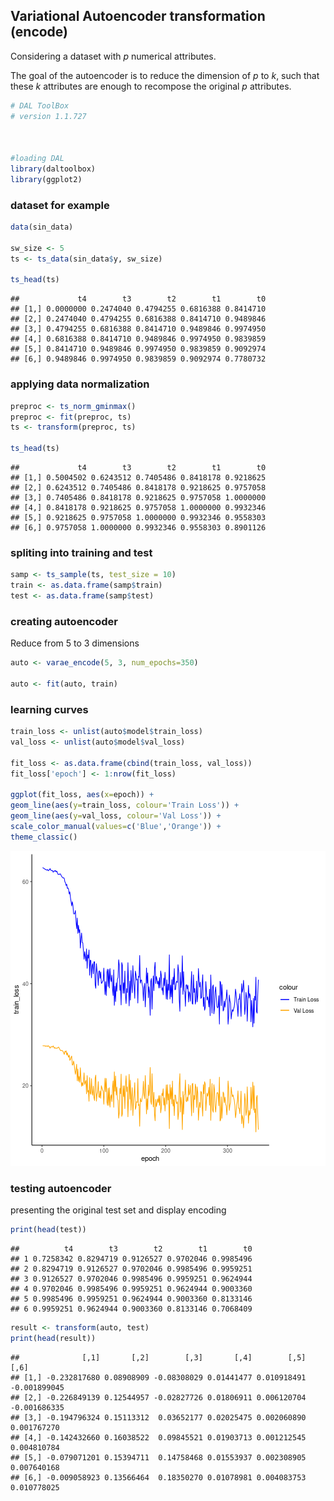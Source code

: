 ## Variational Autoencoder transformation (encode)

Considering a dataset with $p$ numerical attributes. 

The goal of the autoencoder is to reduce the dimension of $p$ to $k$, such that these $k$ attributes are enough to recompose the original $p$ attributes. 


```r
# DAL ToolBox
# version 1.1.727



#loading DAL
library(daltoolbox)
library(ggplot2)
```

### dataset for example 


```r
data(sin_data)

sw_size <- 5
ts <- ts_data(sin_data$y, sw_size)

ts_head(ts)
```

```
##             t4        t3        t2        t1        t0
## [1,] 0.0000000 0.2474040 0.4794255 0.6816388 0.8414710
## [2,] 0.2474040 0.4794255 0.6816388 0.8414710 0.9489846
## [3,] 0.4794255 0.6816388 0.8414710 0.9489846 0.9974950
## [4,] 0.6816388 0.8414710 0.9489846 0.9974950 0.9839859
## [5,] 0.8414710 0.9489846 0.9974950 0.9839859 0.9092974
## [6,] 0.9489846 0.9974950 0.9839859 0.9092974 0.7780732
```

### applying data normalization


```r
preproc <- ts_norm_gminmax()
preproc <- fit(preproc, ts)
ts <- transform(preproc, ts)

ts_head(ts)
```

```
##             t4        t3        t2        t1        t0
## [1,] 0.5004502 0.6243512 0.7405486 0.8418178 0.9218625
## [2,] 0.6243512 0.7405486 0.8418178 0.9218625 0.9757058
## [3,] 0.7405486 0.8418178 0.9218625 0.9757058 1.0000000
## [4,] 0.8418178 0.9218625 0.9757058 1.0000000 0.9932346
## [5,] 0.9218625 0.9757058 1.0000000 0.9932346 0.9558303
## [6,] 0.9757058 1.0000000 0.9932346 0.9558303 0.8901126
```

### spliting into training and test


```r
samp <- ts_sample(ts, test_size = 10)
train <- as.data.frame(samp$train)
test <- as.data.frame(samp$test)
```

### creating autoencoder
Reduce from 5 to 3 dimensions


```r
auto <- varae_encode(5, 3, num_epochs=350)

auto <- fit(auto, train)
```

### learning curves


```r
train_loss <- unlist(auto$model$train_loss)
val_loss <- unlist(auto$model$val_loss)

fit_loss <- as.data.frame(cbind(train_loss, val_loss))
fit_loss['epoch'] <- 1:nrow(fit_loss)

ggplot(fit_loss, aes(x=epoch)) +
geom_line(aes(y=train_loss, colour='Train Loss')) +
geom_line(aes(y=val_loss, colour='Val Loss')) +
scale_color_manual(values=c('Blue','Orange')) +
theme_classic()
```

![plot of chunk unnamed-chunk-6](fig/varae_encode/unnamed-chunk-6-1.png)

### testing autoencoder
presenting the original test set and display encoding


```r
print(head(test))
```

```
##          t4        t3        t2        t1        t0
## 1 0.7258342 0.8294719 0.9126527 0.9702046 0.9985496
## 2 0.8294719 0.9126527 0.9702046 0.9985496 0.9959251
## 3 0.9126527 0.9702046 0.9985496 0.9959251 0.9624944
## 4 0.9702046 0.9985496 0.9959251 0.9624944 0.9003360
## 5 0.9985496 0.9959251 0.9624944 0.9003360 0.8133146
## 6 0.9959251 0.9624944 0.9003360 0.8133146 0.7068409
```

```r
result <- transform(auto, test)
print(head(result))
```

```
##              [,1]       [,2]        [,3]       [,4]        [,5]         [,6]
## [1,] -0.232817680 0.08908909 -0.08308029 0.01441477 0.010918491 -0.001899045
## [2,] -0.226849139 0.12544957 -0.02827726 0.01806911 0.006120704 -0.001686335
## [3,] -0.194796324 0.15113312  0.03652177 0.02025475 0.002060890  0.001767270
## [4,] -0.142432660 0.16038522  0.09845521 0.01903713 0.001212545  0.004810784
## [5,] -0.079071201 0.15394711  0.14758468 0.01553937 0.002308905  0.007640168
## [6,] -0.009058923 0.13566464  0.18350270 0.01078981 0.004083753  0.010778025
```

